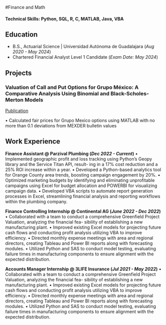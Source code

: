 #Finance and Math

#### Technical Skills: Python, SQL, R, C, MATLAB, Java, VBA

## Education 			        		
- B.S., Actuarial Science | Universidad Autónoma de Guadalajara (_Aug 2020 - May 2024_)
- Chartered Financial Analyst Level 1 Candidate	 (_Exam Date: May 2024_)	 

## Projects
### Valuation of Call and Put Options for Grupo México: A Comparative Analysis Using Binomial and Black-Scholes-Merton Models
[Publication](https://doi.org/10.6084/m9.figshare.25201037.v1)

• Calculated fair prices for Grupo Mexico options using MATLAB with no more than 0.1 deviations from MEXDER
bulletin values

## Work Experience
**Finance Assistant @ Parzival Plumbing (_Dec 2022 - Current_)**
• Implemented geographic profit and loss tracking using Python’s Geopy library and the Service Titan API, result-
ing in a 17% cost reduction and a 25% ROI increase within a year.
• Developed a Python-based analytics tool for Orange County area trends, boosting campaign engagement by
20%.
• Optimized marketing budgets by identifying and eliminating unprofitable campaigns using Excel for budget
allocation and POWERBI for visualizing campaign data.
• Developed VBA scripts to automate report generation processes in Excel, streamlining financial analysis and
reporting workflows within the plumbing company.

**Finance Controlling Internship @ Continental AG (_June 2022 - Dec 2022_)**
• Collaborated with a team to conduct a comprehensive Greenfield Project Valuation, analyzing the financial fea-
sibility of establishing a new manufacturing plant.
• Improved existing Excel models for projecting future cash flows and conducting profit analysis utilizing VBA to
improve efficiency.
• Directed monthly expense meetings with area and regional directors, creating Tableau and Power BI reports
along with forecasting modules.
• Utilized Python and SAS to conduct model testing, evaluating failure times in manufacturing components to
ensure alignment with the expected distribution.

**Accounts Manager Internship @ 3LIFE Insurance (_Jul 2021 - May 2022_)**
• Collaborated with a team to conduct a comprehensive Greenfield Project Valuation, analyzing the financial fea-
sibility of establishing a new manufacturing plant.
• Improved existing Excel models for projecting future cash flows and conducting profit analysis utilizing VBA to
improve efficiency.
• Directed monthly expense meetings with area and regional directors, creating Tableau and Power BI reports
along with forecasting modules.
• Utilized Python and SAS to conduct model testing, evaluating failure times in manufacturing components to
ensure alignment with the expected distribution.


